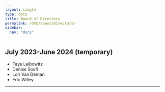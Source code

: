 ```yaml
---
layout: single
type: docs
title: Board of Directors
permalink: /ORC/about/Directors/
sidebar:
  nav: "docs"
---
```


## July 2023-June 2024 (temporary)

* Faye Leibowitz
* Denise Soufi
* Lori Van Deman
* Eric Willey

---
